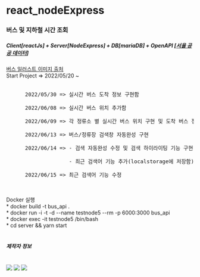 # react_nodeExpress
<h3>버스 및 지하철 시간 조회</h3>
  <h5>Client[reactJs] + Server[NodeExpress] + DB[mariaDB] + OpenAPI [<a href="https://www.data.go.kr/">서울 공공 데이터</a>]</h5>
  <div>
    <a href="https://www.logoyogo.com/downloads/%eb%b2%84%ec%8a%a4-%ec%8a%a4%eb%a7%88%ec%9d%bc-%eb%a1%9c%ea%b3%a0-%ec%95%84%ec%9d%b4%ec%bd%98-%ec%9d%bc%eb%9f%ac%ec%8a%a4%ed%8a%b8-ai-%eb%8b%a4%ec%9a%b4%eb%a1%9c%eb%93%9c/">버스 일러스트 이미지 출처</a>
    <br>
    Start Project => 2022/05/20 ~ <br>
    <br>
    <pre>
      2022/05/30 => 실시간 버스 도착 정보 구현함<br>
      2022/06/08 => 실시간 버스 위치 추가함<br>
      2022/06/09 => 각 정류소 별 실시간 버스 위치 구현 및 도착 버스 정보 수정/추가 함<br>
      2022/06/13 => 버스/정류장 검색창 자동완성 구현<br>
      2022/06/14 => - 검색 자동완성 수정 및 검색 하이라이팅 기능 구현<br>
                    - 최근 검색어 기능 추가(localstorage에 저장함)<br>
      2022/06/15 => 최근 검색어 기능 수정
    </pre>
    <br>
    Docker 실행 <br>
      * docker build -t bus_api . <br>
      * docker run -i -t -d --name testnode5 --rm -p 6000:3000 bus_api <br>
      * docker exec -it testnode5 /bin/bash <br>
      * cd server && yarn start
  </div>
<br>
<h5>제작자 정보</h5> 
<br>
<img src="https://img.shields.io/badge/JavaScript-FFCA28?style=for-the-badge&logo=javascript&logoColor=black"/>
<img src="https://img.shields.io/badge/React-informational?style=for-the-badge&logo=React&logoColor=black"/>
<img src="https://img.shields.io/badge/NodeExpress-green?style=for-the-badge&logo=../demo/src/images/nodedotjs.svg&logoColor=black"/>
